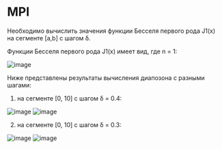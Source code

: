 # MPI

Необходимо вычислить значения функции Бесселя первого рода J1(x) на сегменте [a,b] с шагом δ.

Функции Бесселя первого рода J1(x) имеет вид, где n = 1:

![image](https://user-images.githubusercontent.com/58008126/225900183-d3eea74b-184d-46b6-891a-e425ea4c099e.png)

Ниже представлены результаты вычисления диапозона с разными шагами:

1) на сегменте [0, 10] с шагом δ = 0.4:

![image](https://user-images.githubusercontent.com/58008126/225904355-56673343-93a6-48b6-95b9-7234055cce2e.png)
![image](https://user-images.githubusercontent.com/58008126/225904434-89d9a042-6e85-484f-9844-99590c7c28af.png)

2)  на сегменте [0, 10] с шагом δ = 0.3:

![image](https://user-images.githubusercontent.com/58008126/225904549-62969c86-a976-46ee-a143-dd6810830a08.png)
![image](https://user-images.githubusercontent.com/58008126/225904606-5069d2e0-4813-4129-9f22-9449a840603f.png)


